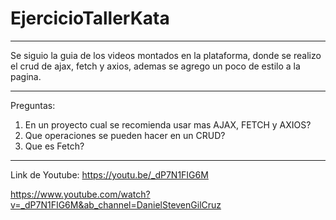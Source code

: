 # EjercicioTallerKata
------------------------------
Se siguio la guia de los videos montados en la plataforma, donde se realizo el crud de ajax, fetch y axios, ademas se agrego un poco de estilo a la pagina.

-------------------------------
Preguntas:
1. En un proyecto cual se recomienda usar mas AJAX, FETCH y AXIOS?
2. Que operaciones se pueden hacer en un CRUD?
3. Que es Fetch?
------------------------------

Link de Youtube:
https://youtu.be/_dP7N1FIG6M

https://www.youtube.com/watch?v=_dP7N1FIG6M&ab_channel=DanielStevenGilCruz

